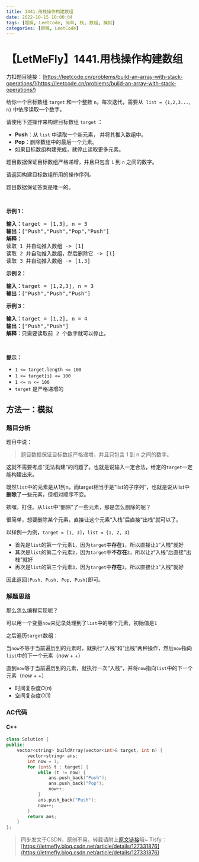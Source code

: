 ```yaml
---
title: 1441.用栈操作构建数组
date: 2022-10-15 10:00:04
tags: [题解, LeetCode, 简单, 栈, 数组, 模拟]
categories: [题解, LeetCode]
---
```


# 【LetMeFly】1441.用栈操作构建数组

力扣题目链接：[https://leetcode.cn/problems/build-an-array-with-stack-operations/](https://leetcode.cn/problems/build-an-array-with-stack-operations/)

<p>给你一个目标数组 <code>target</code> 和一个整数 <code>n</code>。每次迭代，需要从&nbsp; <code>list = {1,2,3..., n}</code> 中依序读取一个数字。</p>

<p>请使用下述操作来构建目标数组 <code>target</code> ：</p>

<ul>
	<li><strong>Push</strong>：从 <code>list</code> 中读取一个新元素， 并将其推入数组中。</li>
	<li><strong>Pop</strong>：删除数组中的最后一个元素。</li>
	<li>如果目标数组构建完成，就停止读取更多元素。</li>
</ul>

<p>题目数据保证目标数组严格递增，并且只包含 <code>1</code> 到 <code>n</code> 之间的数字。</p>

<p>请返回构建目标数组所用的操作序列。</p>

<p>题目数据保证答案是唯一的。</p>

<p>&nbsp;</p>

<p><strong>示例 1：</strong></p>

<pre>
<strong>输入：</strong>target = [1,3], n = 3
<strong>输出：</strong>["Push","Push","Pop","Push"]
<strong>解释： 
</strong>读取 1 并自动推入数组 -&gt; [1]
读取 2 并自动推入数组，然后删除它 -&gt; [1]
读取 3 并自动推入数组 -&gt; [1,3]
</pre>

<p><strong>示例 2：</strong></p>

<pre>
<strong>输入：</strong>target = [1,2,3], n = 3
<strong>输出：</strong>["Push","Push","Push"]
</pre>

<p><strong>示例 3：</strong></p>

<pre>
<strong>输入：</strong>target = [1,2], n = 4
<strong>输出：</strong>["Push","Push"]
<strong>解释：</strong>只需要读取前 2 个数字就可以停止。
</pre>

<p>&nbsp;</p>

<p><strong>提示：</strong></p>

<ul>
	<li><code>1 &lt;= target.length &lt;= 100</code></li>
	<li><code>1 &lt;= target[i]&nbsp;&lt;= 100</code></li>
	<li><code>1 &lt;= n &lt;= 100</code></li>
	<li><code>target</code> 是严格递增的</li>
</ul>


    
## 方法一：模拟

### 题目分析

题目中说：

> 题目数据保证目标数组严格递增，并且只包含 1 到 n 之间的数字。

这就不需要考虑“无法构建”的问题了。也就是说输入一定合法，给定的```target```一定能构建出来。

既然```list```中的元素是从1到n，而target相当于是“list的子序列”，也就是说从list中**删除**了一些元素，但相对顺序不变。

欸嘿，打住。从```list```中“删除”了一些元素，那是怎么删除的呢？

很简单，想要删除某个元素，直接让这个元素“入栈”后直接“出栈”就可以了。

以样例一为例，```target = [1, 3]```，```list = {1, 2, 3}```

+ 首先是```list```的第一个元素```1```，因为```target```中**存在**```1```，所以直接让```1```“入栈”就好
+ 其次是```list```的第二个元素```2```，因为```target```中**不存在**```2```，所以让```2```“入栈”后直接“出栈”就好
+ 再次是```list```的第三个元素```3```，因为```target```中**存在**```3```，所以直接让```3```“入栈”就好

因此返回```[Push, Push, Pop, Push]```即可。

### 解题思路

那么怎么编程实现呢？

可以用一个变量```now```来记录处理到了```list```中的哪个元素，初始值是```1```

之后遍历```target```数组：

当```now```不等于当前遍历到的元素时，就执行“入栈”和“出栈”两种操作，然后```now```指向```list```中的下一个元素（$now++$）

直到```now```等于当前遍历到的元素，就执行一次“入栈”，并将```now```指向```list```中的下一个元素（$now++$）

+ 时间复杂度$O(n)$
+ 空间复杂度$O(1)$

### AC代码

#### C++

```cpp
class Solution {
public:
    vector<string> buildArray(vector<int>& target, int n) {
        vector<string> ans;
        int now = 1;
        for (int& t : target) {
            while (t != now) {
                ans.push_back("Push");
                ans.push_back("Pop");
                now++;
            }
            ans.push_back("Push");
            now++;
        }
        return ans;
    }
};
```

> 同步发文于CSDN，原创不易，转载请附上[原文链接](https://blog.letmefly.xyz/2022/10/15/LeetCode%201441.%E7%94%A8%E6%A0%88%E6%93%8D%E4%BD%9C%E6%9E%84%E5%BB%BA%E6%95%B0%E7%BB%84/)哦~
> Tisfy：[https://letmefly.blog.csdn.net/article/details/127331876](https://letmefly.blog.csdn.net/article/details/127331876)
